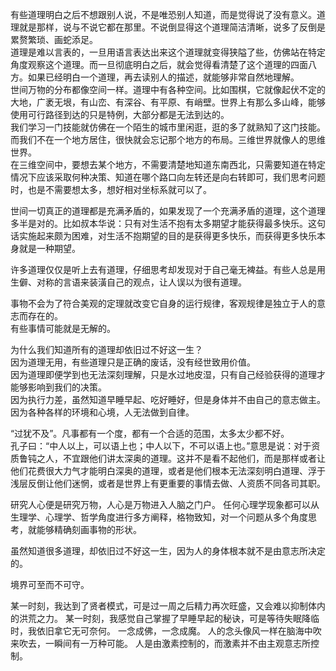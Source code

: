 有些道理明白之后不想跟别人说，不是唯恐别人知道，而是觉得说了没有意义。道理就是那样，说与不说它都在那里。不说倒显得这个道理简洁清晰，说多了反倒是累赘繁琐、画蛇添足。  
道理是难以言表的，一旦用语言表达出来这个道理就变得狭隘了些，仿佛站在特定角度观察这个道理。而一旦彻底明白之后，就会觉得看清楚了这个道理的四面八方。如果已经明白一个道理，再去读别人的描述，就能够非常自然地理解。    
世间万物的分布都像空间一样。道理中有各种空间。比如围棋，它就像起伏不定的大地，广袤无垠，有山峦、有深谷、有平原、有峭壁。世界上有那么多山峰，能够使用可行路径到达的只是特例，大部分都是无法到达的。   
我们学习一门技能就仿佛在一个陌生的城市里闲逛，逛的多了就熟知了这门技能。而我们不在一个地方居住，很快就会忘记那个地方的布局。三维世界就像人的思维世界。  
在三维空间中，要想去某个地方，不需要清楚地知道东南西北，只需要知道在特定情况下应该采取何种决策、知道在哪个路口向左转还是向右转即可，我们思考问题时，也是不需要想太多，想好相对坐标系就可以了。

世间一切真正的道理都是充满矛盾的，如果发现了一个充满矛盾的道理，这个道理多半是对的。比如叔本华说：只有对生活不抱有太多期望才能获得最多快乐。这句话实施起来颇为困难，对生活不抱期望的目的是获得更多快乐，而获得更多快乐本身就是一种期望。

许多道理仅仅是听上去有道理，仔细思考却发现对于自己毫无裨益。有些人总是用生僻、对称的言语来装潢自己的观点，让人误以为很有道理。

事物不会为了符合美观的定理就改变它自身的运行规律，客观规律是独立于人的意志而存在的。  
有些事情可能就是无解的。

为什么我们知道所有的道理却依旧过不好这一生？  
因为道理无用，有些道理只是正确的废话，没有经世致用价值。  
因为道理即便学到也无法深刻理解，只是水过地皮湿，只有自己经验获得的道理才能够影响到我们的决策。  
因为执行力差，虽然知道早睡早起、吃好睡好，但是身体并不由自己的意志做主。因为各种各样的环境和心境，人无法做到自律。  

“过犹不及”。凡事都有一个度，都有一个合适的范围，太多太少都不好。  
孔子曰：“中人以上，可以语上也；中人以下，不可以语上也。”意思是说：对于资质鲁钝之人，不宜跟他们讲太深奥的道理。这并不是看不起他们，而是那样或者让他们花费很大力气才能明白深奥的道理，或者是他们根本无法深刻明白道理、浮于浅层反倒让他们迷惘，或者是世界上有更重要的事情去做、人资质不同各司其职。

研究人心便是研究万物，人心是万物进入人脑之门户。
任何心理学现象都可以从生理学、心理学、哲学角度进行多方阐释，格物致知，对一个问题从多个角度思考，就能够精确刻画事物的形状。

虽然知道很多道理，却依旧过不好这一生，因为人的身体根本就不是由意志所决定的。

境界可至而不可守。

某一时刻，我达到了贤者模式，可是过一周之后精力再次旺盛，又会难以抑制体内的洪荒之力。
某一时刻，我感觉自己掌握了早睡早起的秘诀，可是等待失眠降临时，我依旧拿它无可奈何。
一念成佛，一念成魔。
人的念头像风一样在脑海中吹来吹去，一瞬间有一万种可能。
人是由激素控制的，而激素并不由主观意志所控制。
